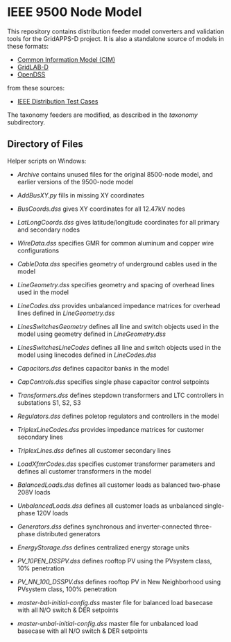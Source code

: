 # IEEE 9500 Node Model

This repository contains distribution feeder model converters and 
validation tools for the GridAPPS-D project. It is also a standalone 
source of models in these formats:

* [Common Information Model (CIM)](http://gridappsd.readthedocs.io/en/latest/developer_resources/index.html#cim-documentation) 
* [GridLAB-D](http://gridlab-d.shoutwiki.com/wiki/Index) 
* [OpenDSS](https://sourceforge.net/projects/electricdss/)

from these sources:

* [IEEE Distribution Test Cases](http://ewh.ieee.org/soc/pes/dsacom/testfeeders/) 

The taxonomy feeders are modified, as described in the _taxonomy_ subdirectory.

## Directory of Files

Helper scripts on Windows:

* _Archive_ contains unused files for the original 8500-node model, and earlier versions of the 9500-node model
 
* _AddBusXY.py_ fills in missing XY coordinates
* _BusCoords.dss_ gives XY coordinates for all 12.47kV nodes
* _LatLongCoords.dss_ gives latitude/longitude coordinates for all primary and secondary nodes

* _WireData.dss_ specifies GMR for common aluminum and copper wire configurations
* _CableData.dss_ specifies geometry of underground cables used in the model
* _LineGeometry.dss_ specifies geometry and spacing of overhead lines used in the model
* _LineCodes.dss_ provides unbalanced impedance matrices for overhead lines defined in _LineGeometry.dss_

* _LinesSwitchesGeometry_ defines all line and switch objects used in the model using geometry defined in _LineGeometry.dss_
* _LinesSwitchesLineCodes_ defines all line and switch objects used in the model using linecodes defined in _LineCodes.dss_

* _Capacitors.dss_ defines capacitor banks in the model
* _CapControls.dss_ specifies single phase capacitor control setpoints

* _Transformers.dss_ defines stepdown transformers and LTC controllers in substations S1, S2, S3
* _Regulators.dss_ defines poletop regulators and controllers in the model

* _TriplexLineCodes.dss_ provides impedance matrices for customer secondary lines
* _TriplexLines.dss_ defines all customer secondary lines
* _LoadXfmrCodes.dss_ specifies customer transformer parameters and defines all customer transformers in the model

* _BalancedLoads.dss_ defines all customer loads as balanced two-phase 208V loads
* _UnbalancedLoads.dss_ defines all customer loads as unbalanced single-phase 120V loads 

* _Generators.dss_ defines synchronous and inverter-connected three-phase distributed generators
* _EnergyStorage.dss_ defines centralized energy storage units

* _PV_10PEN_DSSPV.dss_ defines rooftop PV using the PVsystem class, 10% penetration
* _PV_NN_100_DSSPV.dss_ defines rooftop PV in New Neighborhood using PVsystem class, 100% penetration

* _master-bal-initial-config.dss_ master file for balanced load basecase with all N/O switch & DER setpoints
* _master-unbal-initial-config.dss_ master file for unbalanced load basecase with all N/O switch & DER setpoints
